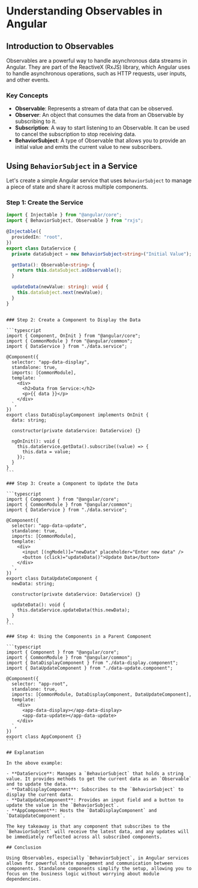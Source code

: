 # Understanding Observables in Angular

## Introduction to Observables

Observables are a powerful way to handle asynchronous data streams in Angular. They are part of the ReactiveX (RxJS) library, which Angular uses to handle asynchronous operations, such as HTTP requests, user inputs, and other events.

### Key Concepts

- **Observable**: Represents a stream of data that can be observed.
- **Observer**: An object that consumes the data from an Observable by subscribing to it.
- **Subscription**: A way to start listening to an Observable. It can be used to cancel the subscription to stop receiving data.
- **BehaviorSubject**: A type of Observable that allows you to provide an initial value and emits the current value to new subscribers.

## Using `BehaviorSubject` in a Service

Let's create a simple Angular service that uses `BehaviorSubject` to manage a piece of state and share it across multiple components.

### Step 1: Create the Service

```typescript
import { Injectable } from "@angular/core";
import { BehaviorSubject, Observable } from "rxjs";

@Injectable({
  providedIn: "root",
})
export class DataService {
  private dataSubject = new BehaviorSubject<string>("Initial Value");

  getData(): Observable<string> {
    return this.dataSubject.asObservable();
  }

  updateData(newValue: string): void {
    this.dataSubject.next(newValue);
  }
}
```

````

### Step 2: Create a Component to Display the Data

```typescript
import { Component, OnInit } from "@angular/core";
import { CommonModule } from "@angular/common";
import { DataService } from "./data.service";

@Component({
  selector: "app-data-display",
  standalone: true,
  imports: [CommonModule],
  template: `
    <div>
      <h2>Data from Service:</h2>
      <p>{{ data }}</p>
    </div>
  `,
})
export class DataDisplayComponent implements OnInit {
  data: string;

  constructor(private dataService: DataService) {}

  ngOnInit(): void {
    this.dataService.getData().subscribe((value) => {
      this.data = value;
    });
  }
}
```

### Step 3: Create a Component to Update the Data

```typescript
import { Component } from "@angular/core";
import { CommonModule } from "@angular/common";
import { DataService } from "./data.service";

@Component({
  selector: "app-data-update",
  standalone: true,
  imports: [CommonModule],
  template: `
    <div>
      <input [(ngModel)]="newData" placeholder="Enter new data" />
      <button (click)="updateData()">Update Data</button>
    </div>
  `,
})
export class DataUpdateComponent {
  newData: string;

  constructor(private dataService: DataService) {}

  updateData(): void {
    this.dataService.updateData(this.newData);
  }
}
```

### Step 4: Using the Components in a Parent Component

```typescript
import { Component } from "@angular/core";
import { CommonModule } from "@angular/common";
import { DataDisplayComponent } from "./data-display.component";
import { DataUpdateComponent } from "./data-update.component";

@Component({
  selector: "app-root",
  standalone: true,
  imports: [CommonModule, DataDisplayComponent, DataUpdateComponent],
  template: `
    <div>
      <app-data-display></app-data-display>
      <app-data-update></app-data-update>
    </div>
  `,
})
export class AppComponent {}
```

## Explanation

In the above example:

- **DataService**: Manages a `BehaviorSubject` that holds a string value. It provides methods to get the current data as an `Observable` and to update the data.
- **DataDisplayComponent**: Subscribes to the `BehaviorSubject` to display the current data.
- **DataUpdateComponent**: Provides an input field and a button to update the value in the `BehaviorSubject`.
- **AppComponent**: Hosts the `DataDisplayComponent` and `DataUpdateComponent`.

The key takeaway is that any component that subscribes to the `BehaviorSubject` will receive the latest data, and any updates will be immediately reflected across all subscribed components.

## Conclusion

Using Observables, especially `BehaviorSubject`, in Angular services allows for powerful state management and communication between components. Standalone components simplify the setup, allowing you to focus on the business logic without worrying about module dependencies.
````
